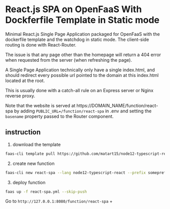 # React.js SPA on OpenFaaS With Dockferfile Template in Static mode

Minimal React.js Single Page Application packaged for OpenFaaS with the dockerfile template and the watchdog in static mode.
The client-side routing is done with React-Router.

The issue is that any page other than the homepage will return a 404 error when requested from the server (when refreshing the page).

A Single Page Application technically only have a single index.html, and should redirect every possible url pointed to the domain at
this index.html located at the root.

This is usually done with a catch-all rule on an Express server or Nginx reverse proxy.

Note that the website is served at https://DOMAIN_NAME/function/react-spa by adding `PUBLIC_URL=/function/react-spa` in .env and
setting the `basename` property passed to the Router component.

## instruction
1. download the template 
```sh
faas-cli template pull https://github.com/matart15/node12-typescript-react-openfaas-template.git
```

2. create new function
```sh
faas-cli new react-spa --lang node12-typescript-react --prefix someprefix
```

3. deploy function
```sh
faas up -f react-spa.yml --skip-push
```

Go to `http://127.0.0.1:8080/function/react-spa` +
